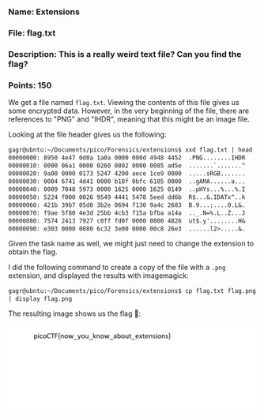 ### Name: Extensions
### File: flag.txt
### Description: This is a really weird text file? Can you find the flag?
### Points: 150

We get a file named `flag.txt`. Viewing the contents of this file gives us some encrypted data.
However, in the very beginning of the file, there are references to "PNG" and "IHDR", meaning that this might be 
an image file. 

Looking at the file header gives us the following: 

```console 
gagr@ubntu:~/Documents/pico/Forensics/extensions$ xxd flag.txt | head
00000000: 8950 4e47 0d0a 1a0a 0000 000d 4948 4452  .PNG........IHDR
00000010: 0000 06a1 0000 0260 0802 0000 0085 ad5e  .......`.......^
00000020: 9a00 0000 0173 5247 4200 aece 1ce9 0000  .....sRGB.......
00000030: 0004 6741 4d41 0000 b18f 0bfc 6105 0000  ..gAMA......a...
00000040: 0009 7048 5973 0000 1625 0000 1625 0149  ..pHYs...%...%.I
00000050: 5224 f000 0026 9549 4441 5478 5eed dd6b  R$...&.IDATx^..k
00000060: 421b 39b7 05d0 3b2e 0694 f130 9a4c 2683  B.9...;....0.L&.
00000070: f9ae 5f80 4e3d 25bb 4cb3 f15a bfba a14a  .._.N=%.L..Z...J
00000080: 7574 2413 7927 c0ff fd0f 0000 0000 4826  ut$.y'........H&
00000090: e303 0000 0080 6c32 3e00 0000 00c8 26e3  ......l2>.....&.
```

Given the task name as well, we might just need to change the extension to obtain the flag.

I did the following command to create a copy of the file with a `.png` extension, and displayed the results
with imagemagick: 

```console
gagr@ubntu:~/Documents/pico/Forensics/extensions$ cp flag.txt flag.png | display flag.png
```

The resulting image shows us the flag 🚩:

![](https://github.com/GGrottan/PicoCTF-writeups/blob/main/Forensics/Extensions/flag.png)
